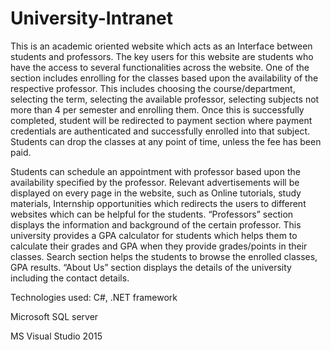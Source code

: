 # University-Intranet

This is an academic oriented website which acts as an Interface between students and professors. The key users for this website are students who have the access to several functionalities across the website. One of the section includes enrolling for the classes based upon the availability of the respective professor. This includes choosing the course/department, selecting the term, selecting the available professor, selecting subjects not more than 4 per semester and enrolling them. Once this is successfully completed, student will be redirected to payment section where payment credentials are authenticated and successfully enrolled into that subject. Students can drop the classes at any point of time, unless the fee has been paid.

Students can schedule an appointment with professor based upon the availability specified by the professor. Relevant advertisements will be displayed on every page in the website, such as Online tutorials, study materials, Internship opportunities which redirects the users to different websites which can be helpful for the students. “Professors” section displays the information and background of the certain professor. This university provides a GPA calculator for students which helps them to calculate their grades and GPA when they provide grades/points in their classes. Search section helps the students to browse the enrolled classes, GPA results. “About Us” section displays the details of the university including the contact details.

Technologies used: C#, .NET framework

Microsoft SQL server

MS Visual Studio 2015
